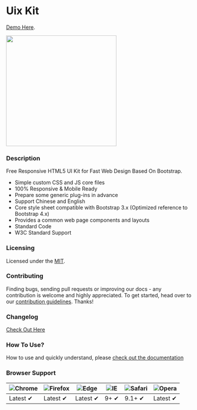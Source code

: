 # Uix Kit

[Demo Here](https://uiux.cc/uix-kit).


<a href="https://uiux.cc/uix-kit" target="_blank"><img src="https://github.com/xizon/uix-kit/blob/master/_screenshots/cover.jpg" width="300" height="300"></a>



### Description

Free Responsive HTML5 UI Kit for Fast Web Design Based On Bootstrap.


* Simple custom CSS and JS core files
* 100% Responsive & Mobile Ready
* Prepare some generic plug-ins in advance
* Support Chinese and English
* Core style sheet compatible with Bootstrap 3.x (Optimized reference to Bootstrap 4.x)
* Provides a common web page components and layouts
* Standard Code
* W3C Standard Support

### Licensing

Licensed under the [MIT](https://opensource.org/licenses/MIT).


### Contributing

Finding bugs, sending pull requests or improving our docs - any contribution is welcome and highly appreciated. To get started, head over to our [contribution guidelines](CONTRIBUTING.md). Thanks!


### Changelog

[Check Out Here](CHANGELOG.md)


### How To Use?

How to use and quickly understand, please [check out the documentation](DOCUMENTATION.md)




### Browser Support

![Chrome](https://raw.github.com/alrra/browser-logos/master/src/chrome/chrome_48x48.png) | ![Firefox](https://raw.github.com/alrra/browser-logos/master/src/firefox/firefox_48x48.png) | ![Edge](https://raw.github.com/alrra/browser-logos/master/src/edge/edge_48x48.png) | ![IE](https://raw.github.com/alrra/browser-logos/master/src/archive/internet-explorer_9-11/internet-explorer_9-11_48x48.png) | ![Safari](https://raw.github.com/alrra/browser-logos/master/src/safari/safari_48x48.png) | ![Opera](https://raw.github.com/alrra/browser-logos/master/src/opera/opera_48x48.png)
--- | --- | --- | --- | --- | --- |
Latest ✔ | Latest ✔ | Latest ✔ | 9+ ✔ | 9.1+ ✔ | Latest ✔ |




